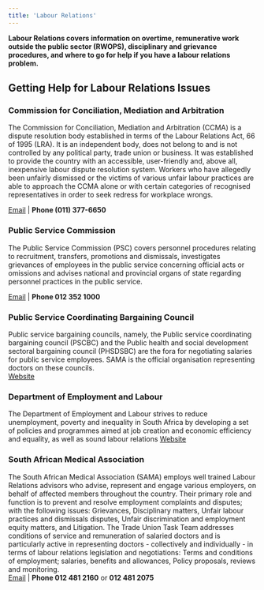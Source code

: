 ```yaml
---
title: 'Labour Relations'
---
```

**Labour Relations covers information on overtime, remunerative work outside the public sector (RWOPS), disciplinary and grievance procedures, and where to go for help if you have a labour relations problem.**

## Getting Help for Labour Relations Issues
 
### Commission for Conciliation, Mediation and Arbitration
The Commission for Conciliation, Mediation and Arbitration (CCMA) is a dispute resolution body established in terms of the Labour Relations Act, 66 of 1995 (LRA). It is an independent body, does not belong to and is not controlled by any political party, trade union or business. It was established to provide the country with an accessible, user-friendly and, above all, inexpensive labour dispute resolution system. Workers who have allegedly been unfairly dismissed or the victims of various unfair labour practices are able to approach the CCMA alone or with certain categories of recognised representatives in order to seek redress for workplace wrongs.

[Email](info@ccma.org.za) | **Phone (011) 377-6650**


### Public Service Commission
The Public Service Commission (PSC) covers personnel procedures relating to recruitment, transfers, promotions and dismissals, investigates grievances of employees in the public service concerning official acts or omissions and advises national and provincial organs of state regarding personnel practices in the public service.

[Email](info@opsc.gov.za) | **Phone 012 352 1000**

### Public Service Coordinating Bargaining Council
Public service bargaining councils, namely, the Public service coordinating bargaining council (PSCBC) and the Public health and social development sectoral bargaining council (PHSDSBC) are the fora for negotiating salaries for public service employees. SAMA is the official organisation representing doctors on these councils.  
[Website](https://pscbc.co.za/)

### Department of Employment and Labour
The Department of Employment and Labour strives to reduce unemployment, poverty and inequality in South Africa by developing a set of policies and programmes aimed at job creation and economic efficiency and equality, as well as sound labour relations
[Website](http://www.labour.gov.za/documentcenter)

### South African Medical Association
The South African Medical Association (SAMA) employs well trained Labour Relations advisors who advise, represent and engage various employers, on behalf of affected members throughout the country. Their primary role and function is to prevent and resolve employment complaints and disputes; with the following issues: Grievances, Disciplinary matters, Unfair labour practices and dismissals disputes, Unfair discrimination and employment equity matters, and Litigation.
The Trade Union Task Team addresses conditions of service and remuneration of salaried doctors and is particularly active in representing doctors - collectively and individually - in terms of labour relations legislation and negotiations: Terms and conditions of employment; salaries, benefits and allowances, Policy proposals, reviews and monitoring.  
[Email](labour@samedical.org) | **Phone 012 481 2160** or **012 481 2075**

<!--
    This is a comment and is not displayed on the website. Do not alter this text between arrows (->).
    To change the content in this file, simply retype/ copy+paste any text above, as you would in a normal text file/ word document.

    Do not change the "title:" title, or the ---. Only change the text inside '' for that section.

    The hashtag ( # ) symbols followed by a space and then text show a heading. The more #s you have, the smaller/"less important" the heading. You can add up to 6 # but we suggest max 4 #. make sure each heading is on a separate line.

    The text surrounded by double  stars ( ** ) with no spaces shows bold text. 

    Links are created by putting the text you want to show in square brackets ( [] ) followed by the link in round brackets ( () ). For example, [RuReSA](https://ruresa.org.za/) will show as RuReSA and link to the RuReSA website.

    Please refer to the "HOW TO USE" or "HOW TO USE SHORT" files for more information.
 -->